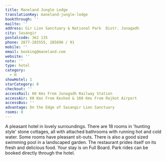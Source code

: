 ```yaml
---
title: Maneland Jungle Lodge
translationKey: maneland-jungle-lodge
bookthrough: ''
mailto: ''
address: Gir Lion Sanctuary & National Park  Distr. Junagadh
city: Sasangir
postalcode: 362 135
phone: 2877-285555, 285690 / 91
mobile: ''
email: booking@maneland.com
website: ''
note: ''
type: hotel
category:
  - H
showHotel: 1
starCategory: 0
checkout: ''
accessRail: 60 Kms From Junagadh Railway Station
accessAir: 60 Kms From Keshod & 160 Kms From Rajkot Airport
accessBus: ''
advantage: On the Edge of Sasangir Lion Sanctuary
rooms: 0
---
```

A pleasant hotel in lovely surroundings. There are 18 rooms in 'hunting style' stone cottages, all with attached bathrooms with running hot and cold water. Some rooms have pleasant sit-outs. There is also a good sized swimming pool in a landscaped garden. The restaurant prides itself on its fresh and delicious food. Your stay is on Full Board. Park rides can be booked  directly through the hotel.